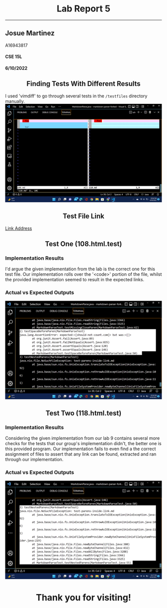 # <center>Lab Report 5</center>
---
## Josue Martinez 

A16943817
#### CSE 15L
####  6/10/2022

## <center>Finding Tests With Different Results</center>
I used 'vimdiff' to go through several tests in the `/testfiles` directory manually.
![vimDiff](/R5images/vimdiff.png)
## <center>Test File Link</center>
[Link Address](https://github.com/josueemartinezz/markdown-parser/blob/main/test-file.md)

## <center>Test One (108.html.test)</center>

### Implementation Results 
I'd argue the given implementation from the lab is the correct one for this test file. Our implementation rolls over the '\<code>' portion of the file, whilst the provided implementation seemed to result in the expected links.
### Actual vs Expected Outputs
![testOne](/R5images/testTwo.png)
## <center>Test Two (118.html.test)</center>
### Implementation Results
Considering the given implementation from our lab 9 contains several more checks for the tests that our group's implementation didn't, the better one is this provided program. Our implementation fails to even find a the correct assignment of files to assert that any link can be found, extracted and ran through our implementation.
### Actual vs Expected Outputs
![testTwo](/R5images/testOne.png)
# <center>Thank you for visiting!</center>